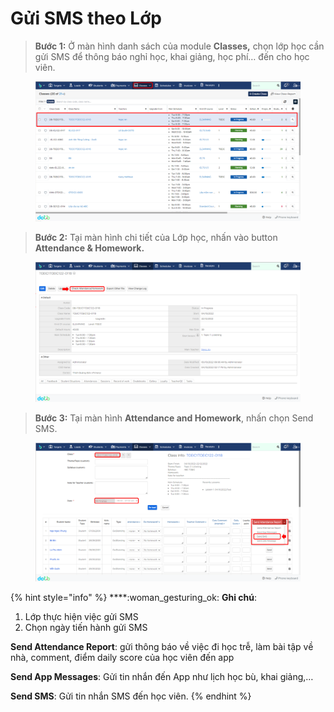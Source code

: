 # Gửi SMS theo Lớp

> **Bước 1:** Ở màn hình danh sách của module **Classes,** chọn lớp học cần gửi SMS để thông báo nghỉ học, khai giảng, học phí… đến cho học viên.

<figure><img src="../../.gitbook/assets/image (27) (2) (1).png" alt=""><figcaption></figcaption></figure>

> **Bước 2:** Tại màn hình chi tiết của Lớp học, nhấn vào button **Attendance & Homework.**&#x20;

<figure><img src="../../.gitbook/assets/image (2) (5).png" alt=""><figcaption></figcaption></figure>

> **Bước 3:** Tại màn hình **Attendance and Homework**, nhấn chọn Send SMS.

<figure><img src="../../.gitbook/assets/image (5) (4).png" alt=""><figcaption></figcaption></figure>

{% hint style="info" %}
****:woman\_gesturing\_ok: **Ghi chú**:

1. Lớp thực hiện việc gửi SMS
2. Chọn ngày tiến hành gửi SMS

**Send Attendance Report**: gửi thông báo về việc đi học trễ, làm bài tập về nhà, comment, điểm daily score của học viên đến app

**Send App Messages**: Gửi tin nhắn đến App như lịch học bù, khai giảng,…&#x20;

**Send SMS**: Gửi tin nhắn SMS đến học viên.
{% endhint %}
